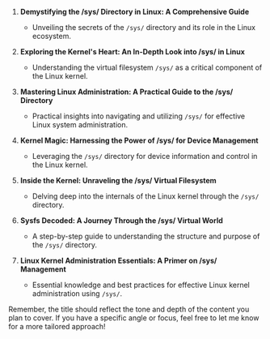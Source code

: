 1. **Demystifying the /sys/ Directory in Linux: A Comprehensive Guide**
   - Unveiling the secrets of the `/sys/` directory and its role in the Linux ecosystem.

2. **Exploring the Kernel's Heart: An In-Depth Look into /sys/ in Linux**
   - Understanding the virtual filesystem `/sys/` as a critical component of the Linux kernel.

3. **Mastering Linux Administration: A Practical Guide to the /sys/ Directory**
   - Practical insights into navigating and utilizing `/sys/` for effective Linux system administration.

4. **Kernel Magic: Harnessing the Power of /sys/ for Device Management**
   - Leveraging the `/sys/` directory for device information and control in the Linux kernel.

5. **Inside the Kernel: Unraveling the /sys/ Virtual Filesystem**
   - Delving deep into the internals of the Linux kernel through the `/sys/` directory.

6. **Sysfs Decoded: A Journey Through the /sys/ Virtual World**
   - A step-by-step guide to understanding the structure and purpose of the `/sys/` directory.

7. **Linux Kernel Administration Essentials: A Primer on /sys/ Management**
   - Essential knowledge and best practices for effective Linux kernel administration using `/sys/`.

Remember, the title should reflect the tone and depth of the content you plan to cover. If you have a specific angle or focus, feel free to let me know for a more tailored approach!
